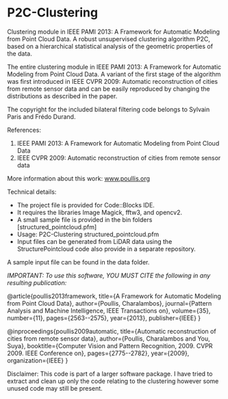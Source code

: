 # P2C-Clustering
Clustering module in IEEE PAMI 2013: A Framework for Automatic Modeling from Point Cloud Data. A robust unsupervised clustering algorithm P2C, based on a hierarchical statistical analysis of the geometric properties of the data.

The entire clustering module in IEEE PAMI 2013: A Framework for Automatic Modeling from Point Cloud Data. 
A variant of the first stage of the algorithm was first introduced in IEEE CVPR 2009: Automatic reconstruction of cities from remote sensor data and can be easily reproduced by changing the distributions as described in the paper.

The copyright for the included bilateral filtering code belongs to Sylvain Paris and Frédo Durand.


References:
1. IEEE PAMI 2013: A Framework for Automatic Modeling from Point Cloud Data
2. IEEE CVPR 2009: Automatic reconstruction of cities from remote sensor data

More information about this work: www.poullis.org

Technical details:

- The project file is provided for Code::Blocks IDE. 
- It requires the libraries Image Magick, fftw3, and opencv2.
- A small sample file is provided in the bin folders [structured_pointcloud.pfm]
- Usage: P2C-Clustering structured_pointcloud.pfm
- Input files can be generated from LiDAR data using the StructurePointcloud code also provide in a separate repository.

A sample input file can be found in the data folder.

*IMPORTANT: To use this software, YOU MUST CITE the following in any resulting publication:*

@article{poullis2013framework,
  title={A Framework for Automatic Modeling from Point Cloud Data},
  author={Poullis, Charalambos},
  journal={Pattern Analysis and Machine Intelligence, IEEE Transactions on},
  volume={35},
  number={11},
  pages={2563--2575},
  year={2013},
  publisher={IEEE}
}

@inproceedings{poullis2009automatic,
  title={Automatic reconstruction of cities from remote sensor data},
  author={Poullis, Charalambos and You, Suya},
  booktitle={Computer Vision and Pattern Recognition, 2009. CVPR 2009. IEEE Conference on},
  pages={2775--2782},
  year={2009},
  organization={IEEE}
}

Disclaimer: This code is part of a larger software package. 
I have tried to extract and clean up only the code relating to the clustering however some unused code may still be present.
